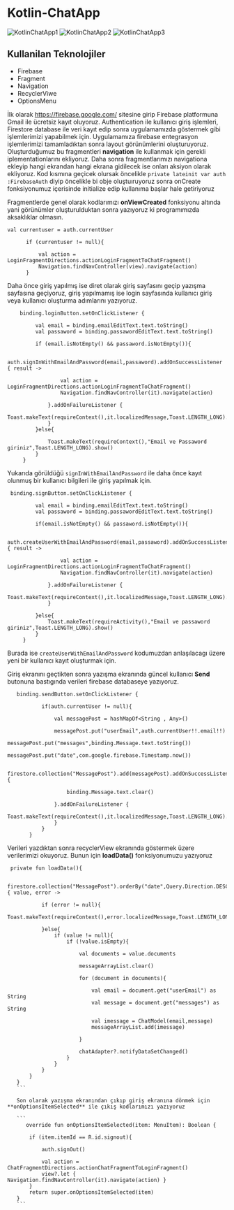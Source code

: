 # Kotlin-ChatApp

![KotlinChatApp1](https://user-images.githubusercontent.com/88456285/203167104-8fe9b614-bafb-4f35-ad5c-a52b446f742d.jpg)
![KotlinChatApp2](https://user-images.githubusercontent.com/88456285/203167263-02fc43d6-7177-4d46-aacd-3e1069781f17.jpg)
![KotlinChatApp3](https://user-images.githubusercontent.com/88456285/203167343-51eaaf00-a7b5-4385-b0b1-8de21ae6a1fb.jpg)

## Kullanilan Teknolojiler

- Firebase
- Fragment
- Navigation
- RecyclerViwe
- OptionsMenu


 İlk olarak https://firebase.google.com/ sitesine girip Firebase platformuna Gmail ile ücretsiz kayıt oluyoruz.
 Authentication ile kullanıcı giriş işlemleri, Firestore database ile veri kayıt edip sonra uygulamamızda göstermek gibi işlemlerimizi yapabilmek için.
 Uygulamamıza firebase entegrasyon işlemlerimizi tamamladıktan sonra layout görünümlerini oluşturuyoruz.
 Oluşturduğumuz bu fragmentleri **navigation** ile kullanmak için gerekli iplementationlarını ekliyoruz.
 Daha sonra fragmentlarımızı navigationa ekleyip hangi ekrandan hangi ekrana gidilecek ise onları aksiyon olarak ekliyoruz.
 Kod kısmına geçicek olursak öncelikle   ``` private lateinit var auth :FirebaseAuth ``` diyip öncelikle bi obje oluştuıruyoruz sonra onCreate fonksiyonumuz içerisinde initialize edip kullanıma başlar hale getiriyoruz
 
 Fragmentlerde genel olarak kodlarımızı **onViewCreated** fonksiyonu altında yani görünümler oluşturulduktan sonra yazıyoruz ki programımızda aksaklıklar olmasın.
 
 
 
  ```
  val currentuser = auth.currentUser

        if (currentuser != null){

            val action = LoginFragmentDirections.actionLoginFragmentToChatFragment()
            Navigation.findNavController(view).navigate(action)
        }
   ```
   Daha önce giriş yapılmış ise diret olarak giriş sayfasını geçip yazışma sayfasına geçiyoruz, giriş yapılmamış ise login sayfasında kullanıcı giriş veya kullanıcı oluşturma adımlarını yazıyoruz.
   
   ```
       binding.loginButton.setOnClickListener {

            val email = binding.emailEditText.text.toString()
            val passaword = binding.passawordEditText.text.toString()

            if (email.isNotEmpty() && passaword.isNotEmpty()){

                auth.signInWithEmailAndPassword(email,passaword).addOnSuccessListener { result ->

                    val action = LoginFragmentDirections.actionLoginFragmentToChatFragment()
                    Navigation.findNavController(it).navigate(action)

                }.addOnFailureListener {
                    Toast.makeText(requireContext(),it.localizedMessage,Toast.LENGTH_LONG).show()
                }
            }else{

                Toast.makeText(requireContext(),"Email ve Passaword giriniz",Toast.LENGTH_LONG).show()
            }
        }
   ```
   
   Yukarıda görüldüğü ``` signInWithEmailAndPassword ``` ile daha önce kayıt olunmuş bir kullanıcı bilgileri ile giriş yapılmak için.
   
   ```
    binding.signButton.setOnClickListener {

            val email = binding.emailEditText.text.toString()
            val passaword = binding.passawordEditText.text.toString()

            if(email.isNotEmpty() && passaword.isNotEmpty()){

                auth.createUserWithEmailAndPassword(email,passaword).addOnSuccessListener { result ->

                    val action = LoginFragmentDirections.actionLoginFragmentToChatFragment()
                    Navigation.findNavController(it).navigate(action)

                }.addOnFailureListener {
                    Toast.makeText(requireContext(),it.localizedMessage,Toast.LENGTH_LONG).show()
                }

            }else{
                Toast.makeText(requireActivity(),"Email ve passaword giriniz",Toast.LENGTH_LONG).show()
            }
        }
   ```
   Burada ise ``` createUserWithEmailAndPassword ``` kodumuzdan anlaşılacagı üzere yeni bir kullanıcı kayıt oluşturmak için.
   
Giriş ekranını geçtikten sonra yazışma ekranında güncel kullanıcı **Send** butonuna bastıgında verileri firebase databaseye yazıyoruz.

 ```
    binding.sendButton.setOnClickListener {

            if(auth.currentUser != null){

                val messagePost = hashMapOf<String , Any>()

                messagePost.put("userEmail",auth.currentUser!!.email!!)
                messagePost.put("messages",binding.Message.text.toString())
                messagePost.put("date",com.google.firebase.Timestamp.now())

                firestore.collection("MessagePost").add(messagePost).addOnSuccessListener {

                    binding.Message.text.clear()

                }.addOnFailureListener {
                    Toast.makeText(requireContext(),it.localizedMessage,Toast.LENGTH_LONG).show()
                }
            }
        }
 ```
 
 Verileri yazdıktan sonra recyclerView ekranında göstermek üzere verilerimizi okuyoruz.
 Bunun için **loadData()** fonksiyonumuzu yazıyoruz
 ```
  private fun loadData(){

        firestore.collection("MessagePost").orderBy("date",Query.Direction.DESCENDING).addSnapshotListener { value, error ->

            if (error != null){
                Toast.makeText(requireContext(),error.localizedMessage,Toast.LENGTH_LONG).show()

            }else{
                if (value != null){
                    if (!value.isEmpty){

                        val documents = value.documents

                        messageArrayList.clear()

                        for (document in documents){

                            val email = document.get("userEmail") as String
                            val message = document.get("messages") as String

                            val imessage = ChatModel(email,message)
                            messageArrayList.add(imessage)

                        }

                        chatAdapter?.notifyDataSetChanged()
                    }
                }
            }
        }
    }
    ```
    
    Son olarak yazışma ekranından çıkıp giriş ekranına dönmek için **onOptionsItemSelected** ile çıkış kodlarımızı yazıyoruz
    
    ```
       override fun onOptionsItemSelected(item: MenuItem): Boolean {

        if (item.itemId == R.id.signout){

            auth.signOut()

            val action = ChatFragmentDirections.actionChatFragmentToLoginFragment()
            view?.let { Navigation.findNavController(it).navigate(action) }
        }
        return super.onOptionsItemSelected(item)
    }
    ```
    
    



 
 


